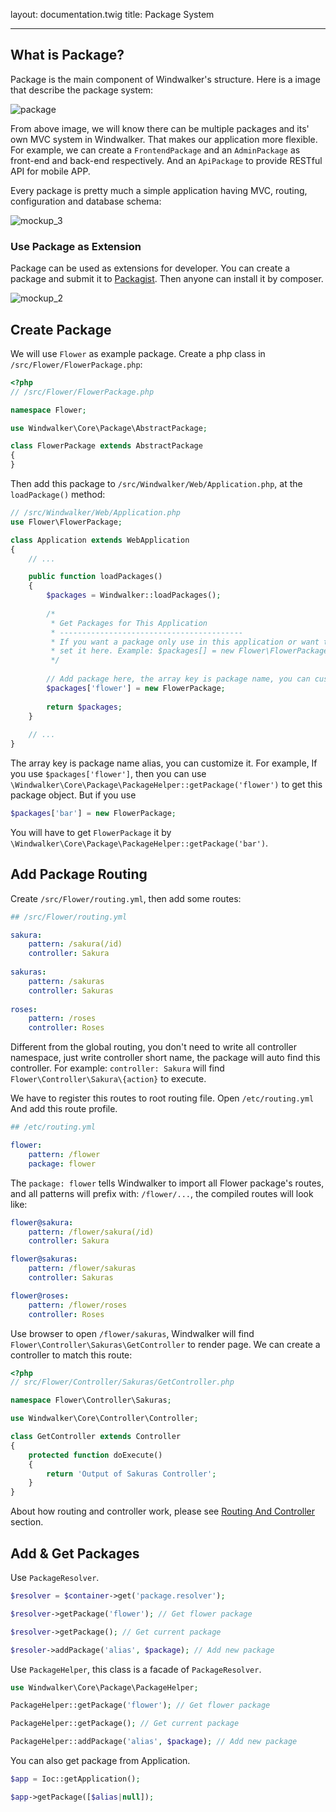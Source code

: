 layout: documentation.twig
title: Package System

---

## What is Package?

Package is the main component of Windwalker's structure. Here is a image that describe the package system:

![package](https://cloud.githubusercontent.com/assets/1639206/5579031/b4c50ed8-906e-11e4-8964-a1f2d949fc88.png)

From above image, we will know there can be multiple packages and its' own MVC system in Windwalker. That makes our application
 more flexible. For example, we can create a `FrontendPackage` and an `AdminPackage` as front-end and back-end respectively.
 And an `ApiPackage` to provide RESTful API for mobile APP.
 
Every package is pretty much a simple application having MVC, routing, configuration and database schema:

![mockup_3](https://cloud.githubusercontent.com/assets/1639206/5579086/ff7483ea-906f-11e4-9663-31c9276493af.png)
  
### Use Package as Extension

Package can be used as extensions for developer. You can create a package and submit it to [Packagist](https://packagist.org/).
Then anyone can install it by composer.

![mockup_2](https://cloud.githubusercontent.com/assets/1639206/5579085/ff715d8c-906f-11e4-92dc-43c3839e0ef8.png)

## Create Package

We will use `Flower` as example package. Create a php class in `/src/Flower/FlowerPackage.php`:

``` php
<?php
// /src/Flower/FlowerPackage.php

namespace Flower;

use Windwalker\Core\Package\AbstractPackage;

class FlowerPackage extends AbstractPackage
{
}
```

Then add this package to `/src/Windwalker/Web/Application.php`, at the `loadPackage()` method:

``` php
// /src/Windwalker/Web/Application.php
use Flower\FlowerPackage;

class Application extends WebApplication
{
    // ...

    public function loadPackages()
    {
        $packages = Windwalker::loadPackages();
    
        /*
         * Get Packages for This Application
         * -----------------------------------------
         * If you want a package only use in this application or want to override a global package,
         * set it here. Example: $packages[] = new Flower\FlowerPackage;
         */
    
        // Add package here, the array key is package name, you can customize it.
        $packages['flower'] = new FlowerPackage;
    
        return $packages;
    }
    
    // ...
}
```

The array key is package name alias, you can customize it. For example, If you use `$packages['flower']`, then you can
use `\Windwalker\Core\Package\PackageHelper::getPackage('flower')` to get this package object. But if you use

``` php
$packages['bar'] = new FlowerPackage;
```

You will have to get `FlowerPackage` it by  `\Windwalker\Core\Package\PackageHelper::getPackage('bar')`.

## Add Package Routing

Create `/src/Flower/routing.yml`, then add some routes:

``` yaml
## /src/Flower/routing.yml

sakura:
    pattern: /sakura(/id)
    controller: Sakura
    
sakuras:
    pattern: /sakuras
    controller: Sakuras
    
roses:
    pattern: /roses
    controller: Roses
```

Different from the global routing, you don't need to write all controller namespace, just write controller short name, 
the package will auto find this controller. For example: `controller: Sakura` will find `Flower\Controller\Sakura\{action}` to execute. 

We have to register this routes to root routing file. Open `/etc/routing.yml` And add this route profile.

``` yaml
## /etc/routing.yml

flower:
    pattern: /flower
    package: flower
```

The `package: flower` tells Windwalker to import all Flower package's routes, and all patterns will prefix with: `/flower/...`,
the compiled routes will look like:

``` yaml
flower@sakura:
    pattern: /flower/sakura(/id)
    controller: Sakura

flower@sakuras:
    pattern: /flower/sakuras
    controller: Sakuras

flower@roses:
    pattern: /flower/roses
    controller: Roses
```

Use browser to open `/flower/sakuras`, Windwalker will find `Flower\Controller\Sakuras\GetController` to render page.
We can create a controller to match this route:

``` php
<?php
// src/Flower/Controller/Sakuras/GetController.php

namespace Flower\Controller\Sakuras;

use Windwalker\Core\Controller\Controller;

class GetController extends Controller
{
	protected function doExecute()
	{
		return 'Output of Sakuras Controller';
	}
}
```

About how routing and controller work, please see [Routing And Controller](routing-controller.html) section.

## Add & Get Packages

Use `PackageResolver`.

``` php
$resolver = $container->get('package.resolver');

$resolver->getPackage('flower'); // Get flower package

$resolver->getPackage(); // Get current package

$resoler->addPackage('alias', $package); // Add new package
```

Use `PackageHelper`, this class is a facade of `PackageResolver`.

``` php
use Windwalker\Core\Package\PackageHelper;

PackageHelper::getPackage('flower'); // Get flower package

PackageHelper::getPackage(); // Get current package

PackageHelper::addPackage('alias', $package); // Add new package
```

You can also get package from Application.

``` php
$app = Ioc::getApplication();

$app->getPackage([$alias|null]);
```

